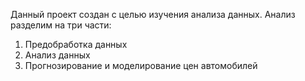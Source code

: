 Данный проект создан с целью изучения анализа данных. Анализ разделим на три части:
1. Предобработка данных
2. Анализ данных
3. Прогнозирование и моделирование цен автомобилей
